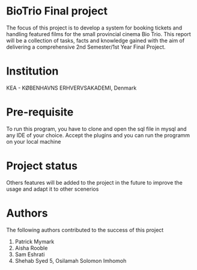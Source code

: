# BioTrio Final project
The focus of this project is to develop a system for booking tickets and handling featured films for the small provincial cinema Bio Trio. This report will be a collection of tasks, facts and knowledge gained with the aim of delivering a comprehensive 2nd Semester/1st Year Final Project.  
# Institution
KEA - KØBENHAVNS ERHVERVSAKADEMI, Denmark
# Pre-requisite
To run this program, you have to clone and open the sql file in mysql and any IDE of your choice. Accept the plugins and you can run the programm on your local machine
# Project status
Others features will be added to the project in the future to improve the usage and adapt it to other scenerios
# Authors 
The following authors contributed to the success of this project
1. Patrick Mymark
2. Aisha Rooble
3. Sam Eshrati
4. Shehab Syed
5, Osilamah Solomon Imhomoh
